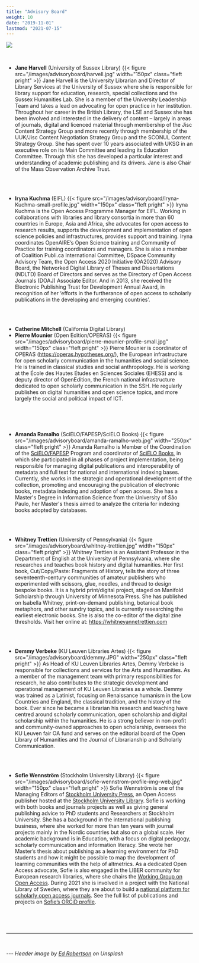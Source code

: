 ```yaml
---
title: "Advisory Board"
weight: 10
date: "2019-11-01"
lastmod: "2021-07-15"
---
```


![](/images/ed-robertson-FDzRG30DeVM-unsplash-cropped.jpg)


  &nbsp;  


- **Jane Harvell** (University of Sussex Library)
 {{< figure src="/images/advisoryboard/harvell.jpg" width="150px" class="fleft pright" >}} Jane Harvell is the University Librarian and Director of Library Services at the University of Sussex where she is responsible for library support for education, research, special collections and the Sussex Humanities Lab. She is a member of the University Leadership Team and takes a lead on  advocating for open practice in her institution. Throughout her career in the British Library, the LSE  and Sussex she has been involved and interested in the delivery of content – largely in areas of journals, digital and licenced material through membership of the Jisc Content Strategy Group and more recently through membership of the UUK/Jisc Content Negotiation Strategy Group and the SCONUL Content Strategy Group. She has spent over 10 years associated with UKSG in an executive role on its Main Committee and leading its Education Committee. Through this she has developed a particular interest and understanding of academic publishing and its drivers. Jane is also Chair of the Mass Observation Archive Trust.
 <br>  
 &nbsp;  

- **Iryna Kuchma** (EIFL)
 {{< figure src="/images/advisoryboard/Iryna-Kuchma-small-profile.jpg" width="150px" class="fleft pright" >}} Iryna Kuchma is the Open Access Programme Manager for EIFL. Working in collaborations with libraries and library consortia in more than 60 countries in Europe, Asia and Africa, she advocates for open access to research results, supports the development and implementation of open science policies and infrastructures, provides support and training. Iryna coordinates OpenAIRE’s Open Science training and Community of Practice for training coordinators and managers. She is also a member of Coalition Publi.ca International Committee, DSpace Community Advisory Team, the Open Access 2020 Initiative (OA2020) Advisory Board, the Networked Digital Library of Theses and Dissertations (NDLTD) Board of Directors and serves as the Directory of Open Access Journals (DOAJ) Associate Editor. And in 2013, she received the Electronic Publishing Trust for Development Annual Award, in recognition of her ‘efforts in the furtherance of open access to scholarly publications in the developing and emerging countries’.
 <br>  
 &nbsp;  

- **Catherine Mitchell** (California Digital Library)
- **Pierre Mounier** (Open Edition/OPERAS)
 {{< figure src="/images/advisoryboard/pierre-mounier-profile-small.jpg" width="150px" class="fleft pright" >}} Pierre Mounier is coordinator of OPERAS (https://operas.hypotheses.org/), the European infrastructure for open scholarly communication in the humanities and social science. He is trained in classical studies and social anthropology. He is working at the École des Hautes Études en Sciences Sociales (EHESS) and is deputy director of OpenEdition, the French national infrastructure dedicated to open scholarly communication in the SSH. He regularly publishes on digital humanities and open science topics, and more largely the social and political impact of ICT.
 <br>  
  <br>  
 &nbsp;   

 - **Amanda Ramalho** (SciELO/FAPESP/SciELO Books)
 {{< figure src="/images/advisoryboard/amanda-ramalho-web.jpg" width="250px" class="fleft pright" >}} Amanda Ramalho is Member of the Coordination of the [SciELO/FAPESP](https://fapesp.br/scielo) Program and coordinator of [SciELO Books](https://twitter.com/SciELOBooks), in which she participated in all phases of project implementation, being responsible for managing digital publications and interoperability of metadata and full text for national and international indexing bases. Currently, she works in the strategic and operational development of the collection, promoting and encouraging the publication of electronic books, metadata indexing and adoption of open access. She has a Master's Degree in Information Science from the University of São Paulo, her Master's thesis aimed to analyze the criteria for indexing books adopted by databases.
  <br>  
  &nbsp;  

- **Whitney Trettien** (University of Pennsylvania)
 {{< figure src="/images/advisoryboard/whitney-trettien.jpg" width="150px" class="fleft pright" >}} Whitney Trettien is an Assistant Professor in the Department of English at the University of Pennsylvania, where she researches and teaches book history and digital humanities. Her first book, Cut/Copy/Paste: Fragments of History, tells the story of three seventeenth-century communities of amateur publishers who experimented with scissors, glue, needles, and thread to design bespoke books. It is a hybrid print/digital project, staged on Manifold Scholarship through University of Minnesota Press. She has published on Isabella Whitney, print-on-demand publishing, botanical book metaphors, and other sundry topics, and is currently researching the earliest electronic books. She is also the co-editor of the digital zine thresholds. Visit her online at: https://whitneyannetrettien.com
<br>  
&nbsp;  

- **Demmy Verbeke** (KU Leuven Libraries Artes)
 {{< figure src="/images/advisoryboard/demmy.JPG" width="250px" class="fleft pright" >}} As Head of KU Leuven Libraries Artes, Demmy Verbeke is responsible for collections and services for the Arts and Humanities. As a member of the management team with primary responsibilities for research, he also contributes to the strategic development and operational management of KU Leuven Libraries as a whole. Demmy was trained as a Latinist, focusing on Renaissance humanism in the Low Countries and England, the classical tradition, and the history of the book. Ever since he became a librarian his research and teaching have centred around scholarly communication, open scholarship and digital scholarship within the humanities. He is a strong believer in non-profit and community-owned approaches to open scholarship, oversees the KU Leuven fair OA fund and serves on the editorial board of the Open Library of Humanities and the Journal of Librarianship and Scholarly Communication.
 <br>  
 &nbsp;  

- **Sofie Wennström** (Stockholm University Library)
 {{< figure src="/images/advisoryboard/sofie-wennstrom-profile-img-web.jpg" width="150px" class="fleft pright" >}} Sofie Wennström is one of the Managing Editors of [Stockholm University Press](https://www.stockholmuniversitypress.se/), an Open Access publisher hosted at the [Stockholm University Library](https://www.su.se/english/library/). Sofie is working with both books and journals projects as well as giving general publishing advice to PhD students and Researchers at Stockholm University. She has a background in the international publishing business, where she worked for more than ten years with journal projects mainly in the Nordic countries but also on a global scale. Her academic background is in Education, with a focus on digital pedagogy, scholarly communication and information literacy. She wrote her Master’s thesis about publishing as a learning environment for PhD students and how it might be possible to map the development of learning communities with the help of altmetrics. As a dedicated Open Access advocate, Sofie is also engaged in the LIBER community for European research libraries, where she chairs the [Working Group on Open Access](https://libereurope.eu/strategy/innovative-scholarly-communication/openaccess/). During 2021 she is involved in a project with the National Library of Sweden, where they are about to build a [national platform for scholarly open access journals](https://www.kb.se/samverkan-och-utveckling/nytt-fran-kb/nyheter-samverkan-och-utveckling/2020-04-30-swedish-open-access-journals-on-joint-platform.html). See the full list of publications and projects on [Sofie’s ORCiD profile](https://orcid.org/0000-0003-1229-7019).
<br>  



&nbsp;  

---


  &nbsp;


---  _Header image by [Ed Robertson](https://unsplash.com/photos/FDzRG30DeVM) on Unsplash_  
